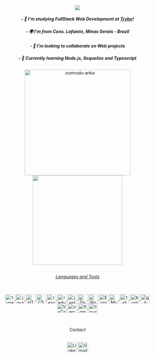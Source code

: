 <h1 align="center">
  <a href="https://git.io/typing-svg">
    <img src="https://readme-typing-svg.herokuapp.com/?lines=Hello+World!+👋;+I+am+Rafael+Souza!+🇧🇷;&center=true&size=15">
  </a>

<h5 align="center"> - 🌱 I'm studying FullStack Web Development at <a href="https://www.betrybe.com/"><i>Trybe</i></a>!</h5>
<h5 align="center"> - 🌍  I'm from Cons. Lafaiete, Minas Gerais - Brazil</h5>
<h5 align="center"> - 👯 I’m looking to collaborate on Web projects</h5>
<h5 align="center"> - 🧠 Currently learning Node.js, Sequelize and Typescript</h5>

##

<div align=center>
  <a href="https://github.com/denvercoder1/github-readme-streak-stats" title="Go to Source">
    <img align="center" width=345 src="https://github-readme-streak-stats.herokuapp.com/?user=Rafael-Souza-97&count_private=true&theme=react&border=61dafb&hide_border=true" alt="zumrudu-anka" />
  </a>
  <a href="https://github.com/anuraghazra/github-readme-stats">
    <img width=292 align="center" src="https://github-readme-stats.vercel.app/api/top-langs/?username=Rafael-Souza-97&count_private=true&hide=c%23,powershell,Mathematica,Ruby,Objective-C,Objective-C%2b%2b,Cuda&title_color=61dafb&text_color=ffffff&icon_color=61dafb&bg_color=20232a&langs_count=8&layout=compact&border_color=61dafb&hide_border=true" />

</div>

##

<div align="center">
  <h6 align="center">Languages and Tools</h6>
  <a href="https://skillicons.dev" target="_blank"><br>          
    <img align="center" alt="typescript" width="30" src="https://skillicons.dev/icons?i=ts" />
    <img align="center" alt="javascript" width="30" src="https://skillicons.dev/icons?i=js" />
    <img align="center" alt="HTML" width="30" src="https://skillicons.dev/icons?i=html" />
    <img align="center" alt="CSS" width="30" src="https://skillicons.dev/icons?i=css" />
    <img align="center" alt="react" width="30" src="https://skillicons.dev/icons?i=react" />
    <img align="center" alt="redux" width="30" src="https://skillicons.dev/icons?i=redux" />
    <img align="center" alt="jest" width="30" src="https://skillicons.dev/icons?i=jest" />
    <img align="center" alt="Docker" width="30" src="https://skillicons.dev/icons?i=docker" />
    <img align="center" alt="Node.js" width="30" src="https://skillicons.dev/icons?i=nodejs" />
    <img align="center" alt="Express" width="30" src="https://skillicons.dev/icons?i=express" />
    <img align="center" alt="MySQL" width="30" src="https://skillicons.dev/icons?i=mysql" />
    <img align="center" alt="tailwind" width="30" src="https://skillicons.dev/icons?i=tailwind" />
    <img align="center" alt="bootstrap" width="30" src="https://skillicons.dev/icons?i=bootstrap" />
    <img align="center" alt="git" width="30" src="https://skillicons.dev/icons?i=git" />
    <img align="center" alt="VsCode" width="30" src="https://skillicons.dev/icons?i=vscode" />
    <img align="center" alt="vercel" width="30" src="https://skillicons.dev/icons?i=vercel" />
    <img align="center" alt="figma" width="30" src="https://skillicons.dev/icons?i=figma" />
    <img align="center" alt="linux" width="30" src="https://skillicons.dev/icons?i=linux" />
  </a>
</div>

<br>

##

<div align="center">
  <h6 align="center">Contact</h6>
    <a href="https://www.linkedin.com/in/rafael-souza97/" target="_blank">
      <img align="center" alt="Linkedin" height="32" src="https://img.shields.io/static/v1?message=LinkedIn&logo=linkedin&label=&color=282A36&logoColor=61dafb&labelColor=&style=for-the-badge" />
  </a>
    <a href="mailto:apsouza.rafael97@gmail.com" target="_blank">
      <img align="center" alt="Gmail" height="32" src="https://img.shields.io/static/v1?message=Gmail&logo=gmail&label=&color=282A36&logoColor=61dafb&labelColor=&style=for-the-badge" />
    </a>
</div>
